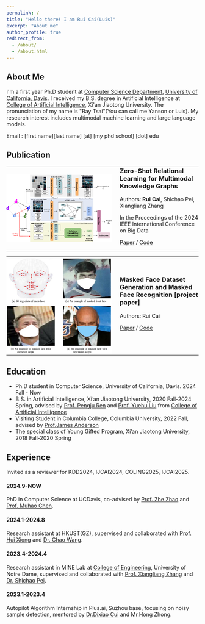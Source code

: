 ```yaml
---
permalink: /
title: "Hello there! I am Rui Cai(Luis)"
excerpt: "About me"
author_profile: true
redirect_from: 
  - /about/
  - /about.html
---
```


## About Me
I'm a first year Ph.D student at [Computer Science Department](https://cs.ucdavis.edu/), [University of California, Davis](https://www.ucdavis.edu/). I received my B.S. degree in Artificial Intelligence at [College of Artificial Intelligence](https://iair.xjtu.edu.cn/), Xi'an Jiaotong University. The pronunciation of my name is "Ray Tsai"(You can call me Yanson or Luis). My research interest includes multimodal machine learning and large language models.

Email : [first name][last name] [at] [my phd school] [dot] edu

<div style="display:none">I had a wonderful RA intern at HKUST(GZ), advised by [Prof. Hui Xiong](https://scholar.google.com/citations?user=cVDF1tkAAAAJ&hl=en) and [Dr. Chao Wang](https://scholar.google.com/citations?hl=zh-CN&user=j08V64UAAAAJ&view_op=list_works&sortby=pubdate). I was very fortunate to be advised by [Prof. Xiangliang Zhang](https://engineering.nd.edu/faculty/xiangliang-zhang/) and [Dr. Shichao Pei](https://scpei.github.io/) of MINE Lab from [College of Engineering](https://engineering.nd.edu/), University of Notre Dame. I had a one-semester visit in Columbia University and luckily advised by [Prof.James Anderson](http://www.columbia.edu/~ja3451/) and gained a lot form his Convex Optimization course. I spent my wonderful sophomore year advised by [Prof. Pengju Ren](https://gr.xjtu.edu.cn/en/web/pengjuren) from [College of Artificial Intelligence](https://iair.xjtu.edu.cn/), Xi'an Jiaotong University. I was enrolled in Youth Gifted Program of Xi'an Jiaotong University at 2018, and graduated at 2020.</div>

## Publication

<div align="center">
  <table style="border-collapse: collapse; border: none; width: 100%;">
    <tr>
      <td width="55%" style="border: none; padding: 0;">
        <img src="https://raw.githubusercontent.com/luisrui/luisrui.github.io/master/images/MRE_pipeline.png" alt="Paper Pipeline" width="500" height="300" style="max-width: 100%; height: auto;">
      </td>
      <td width="45%" style="border: none; padding: 0 0 0 20px; vertical-align: middle; text-align: left;">
        <div style="display: inline-block; text-align: left;">
          <h3 style="margin-top: 0;">Zero-Shot Relational Learning for Multimodal Knowledge Graphs</h3>
          <p>Authors: <strong>Rui Cai</strong>, Shichao Pei, Xiangliang Zhang</p>
          <p>In the Proceedings of the 2024 IEEE International Conference on Big Data</p>
          <p>
            <a href="https://arxiv.org/pdf/2404.06220.pdf">Paper</a> / 
            <a href="https://github.com/luisrui/Multimodal-Relation-Extrapolation">Code</a>
          </p>
        </div>
      </td>
    </tr>
  </table>
</div>

<div align="center">
  <table style="border-collapse: collapse; border: none; width: 100%;">
    <tr>
      <td width="55%" style="border: none; padding: 0;">
        <img src="https://raw.githubusercontent.com/luisrui/luisrui.github.io/master/images/masked_face_pipeline.png" alt="Paper Pipeline" width="500" height="300" style="max-width: 100%; height: auto;">
      </td>
      <td width="45%" style="border: none; padding: 0 0 0 20px; vertical-align: middle; text-align: left;">
        <div style="display: inline-block; text-align: left;">
          <h3 style="margin-top: 0;">Masked Face Dataset Generation and Masked Face Recognition [project paper]</h3>
          <p>Authors: Rui Cai</p>
          <p>
            <a href="https://arxiv.org/pdf/2311.07475v1">Paper</a> /
            <a href="https://github.com/luisrui/Seeing-AI-System">Code</a>
          </p>
        </div>
      </td>
    </tr>
  </table>
</div>

## Education
+ Ph.D student in Computer Science, University of California, Davis. 2024 Fall - Now
+ B.S. in Artificial Intelligence, Xi’an Jiaotong University, 2020 Fall-2024 Spring, advised by [Prof. Pengju Ren](https://gr.xjtu.edu.cn/en/web/pengjuren) and [Prof. Yuehu Liu]([https://gr.xjtu.edu.cn/en/web/liuyh]) from [College of Artificial Intelligence](https://iair.xjtu.edu.cn/)
+ Visiting Student in Columbia College, Columbia University, 2022 Fall, advised by [Prof.James Anderson](http://www.columbia.edu/~ja3451/)
+ The special class of Young Gifted Program, Xi’an Jiaotong University, 2018 Fall-2020 Spring

## Experience
Invited as a reviewer for KDD2024, IJCAI2024, COLING2025, IJCAI2025.

#### 2024.9-NOW

PhD in Computer Science at UCDavis, co-advised by [Prof. Zhe Zhao](https://sites.google.com/view/zhezhao) and [Prof. Muhao Chen](https://muhaochen.github.io/). 

#### 2024.1-2024.8

Research assistant at HKUST(GZ), supervised and collaborated with [Prof. Hui Xiong]([https://scholar.google.com/citations?user=cVDF1tkAAAAJ&hl=en]) and [Dr. Chao Wang](https://scholar.google.com/citations?hl=zh-CN&user=j08V64UAAAAJ&view_op=list_works&sortby=pubdate).

#### 2023.4-2024.4

Research assistant in MINE Lab at [College of Engineering](https://engineering.nd.edu/), University of Notre Dame, supervised 
and collaborated with [Prof. Xiangliang Zhang](https://engineering.nd.edu/faculty/xiangliang-zhang/) and [Dr. Shichao Pei](https://scpei.github.io/).

#### 2023.1-2023.4

Autopilot Algorithm Internship in Plus.ai, Suzhou base, focusing on noisy sample detection, mentored by [Dr.Dixiao Cui](https://www.linkedin.com/in/dixiaocui/) and Mr.Hong Zhong.
